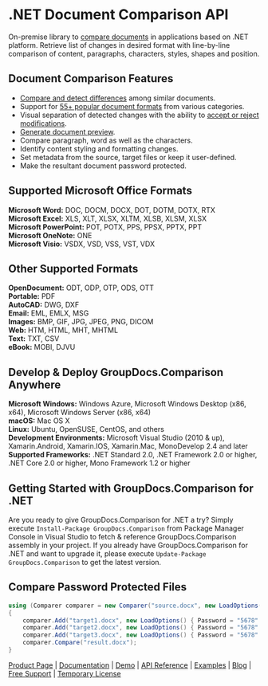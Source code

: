 # .NET Document Comparison API

On-premise library to [compare documents](https://products.groupdocs.com/comparison/net) in applications based on .NET platform. Retrieve list of changes in desired format with line-by-line comparison of content, paragraphs, characters, styles, shapes and position.

## Document Comparison Features

- [Compare and detect differences](https://docs.groupdocs.com/comparison/net/compare-documents/) among similar documents.
- Support for [55+ popular document formats](https://docs.groupdocs.com/comparison/net/supported-document-formats/) from various categories.
- Visual separation of detected changes with the ability to [accept or reject modifications](https://docs.groupdocs.com/comparison/net/accept-or-reject-detected-changes/).
- [Generate document preview](https://docs.groupdocs.com/comparison/net/generate-document-pages-preview/).
- Compare paragraph, word as well as the characters.
- Identify content styling and formatting changes.
- Set metadata from the source, target files or keep it user-defined.
- Make the resultant document password protected.

## Supported Microsoft Office Formats

**Microsoft Word:** DOC, DOCM, DOCX, DOT, DOTM, DOTX, RTX\
**Microsoft Excel:** XLS, XLT, XLSX, XLTM, XLSB, XLSM, XLSX\
**Microsoft PowerPoint:** POT, POTX, PPS, PPSX, PPTX, PPT\
**Microsoft OneNote:** ONE\
**Microsoft Visio:** VSDX, VSD, VSS, VST, VDX

## Other Supported Formats

**OpenDocument:** ODT, ODP, OTP, ODS, OTT\
**Portable:** PDF\
**AutoCAD:** DWG, DXF\
**Email:** EML, EMLX, MSG\
**Images:** BMP, GIF, JPG, JPEG, PNG, DICOM\
**Web:** HTM, HTML, MHT, MHTML\
**Text:** TXT, CSV\
**eBook:** MOBI, DJVU

## Develop & Deploy GroupDocs.Comparison Anywhere

**Microsoft Windows:** Windows Azure, Microsoft Windows Desktop (x86, x64), Microsoft Windows Server (x86, x64)\
**macOS:** Mac OS X\
**Linux:** Ubuntu, OpenSUSE, CentOS, and others\
**Development Environments:** Microsoft Visual Studio (2010 & up), Xamarin.Android, Xamarin.IOS, Xamarin.Mac, MonoDevelop 2.4 and later\
**Supported Frameworks:** .NET Standard 2.0, .NET Framework 2.0 or higher, .NET Core 2.0 or higher, Mono Framework 1.2 or higher

## Getting Started with GroupDocs.Comparison for .NET

Are you ready to give GroupDocs.Comparison for .NET a try? Simply execute `Install-Package GroupDocs.Comparison` from Package Manager Console in Visual Studio to fetch & reference GroupDocs.Comparison assembly in your project. If you already have GroupDocs.Comparison for .NET and want to upgrade it, please execute `Update-Package GroupDocs.Comparison` to get the latest version.

## Compare Password Protected Files

```csharp
using (Comparer comparer = new Comparer("source.docx", new LoadOptions() { Password = "1234" }))
{
	comparer.Add("target1.docx", new LoadOptions() { Password = "5678" });
    comparer.Add("target2.docx", new LoadOptions() { Password = "5678" });
    comparer.Add("target3.docx", new LoadOptions() { Password = "5678" });
    comparer.Compare("result.docx");
}
```

[Product Page](https://products.groupdocs.com/comparison/net) | [Documentation](https://docs.groupdocs.com/display/comparisonnet/home) | [Demo](https://products.groupdocs.app/comparison/family) | [API Reference](https://docs.groupdocs.com/display/comparisonnet/home) | [Examples](https://docs.groupdocs.com/comparison/net) | [Blog](https://blog.groupdocs.com/category/comparison/) | [Free Support](https://blog.groupdocs.com/category/comparison/) | [Temporary License](https://purchase.groupdocs.com/temporary-license)
